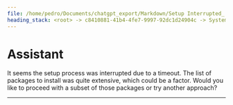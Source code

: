 ```yaml
---
file: /home/pedro/Documents/chatgpt_export/Markdown/Setup Interrupted_ Try Again.md
heading_stack: <root> -> c8410881-41b4-4fe7-9997-92dc1d24904c -> System -> 4395d5a3-0365-45fa-bad2-c05d2ba6f9f0 -> System -> aaa2f36e-2656-4d15-8e85-adbb682c3eb5 -> User -> 1c420225-b9d1-43a0-9c4e-66ec44187760 -> Assistant -> 58b9dd79-42c6-43b6-aea7-2f8a9f0d7068 -> Tool -> 101d1b2a-a550-46ac-bd03-00de0adbcca9 -> Assistant
---
```

# Assistant

It seems the setup process was interrupted due to a timeout. The list of packages to install was quite extensive, which could be a factor. Would you like to proceed with a subset of those packages or try another approach?

---
